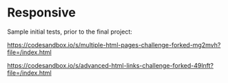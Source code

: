 # Responsive

Sample initial tests, prior to the final project:

https://codesandbox.io/s/multiple-html-pages-challenge-forked-mg2mvh?file=/index.html

https://codesandbox.io/s/advanced-html-links-challenge-forked-49lnft?file=/index.html


